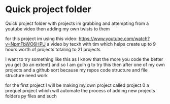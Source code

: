 # Quick project folder
 Quick project folder with projects im grabbing and attempting from a youtube video then adding my own twists to them


for this project im using this video:
https://www.youtube.com/watch?v=NpmFbWO6HPU
a video by tecxh with tim which helps create up to 9 hours worth of projects totaling to 21 projects

I want to try something like this as I know that the more you code the better you get (to an extent) and so I am goin
g to try this then after one of my own projects and a github sort  because my repos code structure and file structure
need work

for the first project I will be making my own project called project 0 a prequel project which will automate
the process of adding new projects folders py files and such
